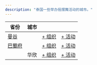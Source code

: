 ```yaml
---
description: "泰国一些举办摇摆舞活动的城市。"
---
```


| 省份 | 城市 | | |
| --- | --- | --- | --- |
| [曼谷](by_city.md#bangkok) | | [+ 组织](https://github.com/swingdance/orgs/issues/new?assignees=&labels=add+org&projects=&template=02-add_entity.yml&title=%5Bth_TH%5D%20Add%20Org%3A%20%3CName%3E&region=th_TH&province=Bangkok&city=Bangkok) | [+ 活动](https://github.com/swingdance/events/issues/new?assignees=&labels=add+event&projects=&template=02-add_entity.yml&title=%5B2024%2Fth_TH%5D%20Add%20Event%3A%20%3CName%3E&region=th_TH&province=Bangkok&city=Bangkok&org_id=&date_starts=2024-&date_ends=2024-) |
| [巴蜀府](by_city.md#prachuap-khiri-khan) | | [+ 组织](https://github.com/swingdance/orgs/issues/new?assignees=&labels=add+org&projects=&template=02-add_entity.yml&title=%5Bth_TH%5D%20Add%20Org%3A%20%3CName%3E&region=th_TH&province=Prachuap%20Khiri%20Khan&city=) | [+ 活动](https://github.com/swingdance/events/issues/new?assignees=&labels=add+event&projects=&template=02-add_entity.yml&title=%5B2024%2Fth_TH%5D%20Add%20Event%3A%20%3CName%3E&region=th_TH&province=Prachuap%20Khiri%20Khan&city=&org_id=&date_starts=2024-&date_ends=2024-) |
| | 华欣 | [+ 组织](https://github.com/swingdance/orgs/issues/new?assignees=&labels=add+org&projects=&template=02-add_entity.yml&title=%5Bth_TH%5D%20Add%20Org%3A%20%3CName%3E&region=th_TH&province=Prachuap%20Khiri%20Khan&city=Hua%20Hin) | [+ 活动](https://github.com/swingdance/events/issues/new?assignees=&labels=add+event&projects=&template=02-add_entity.yml&title=%5B2024%2Fth_TH%5D%20Add%20Event%3A%20%3CName%3E&region=th_TH&province=Prachuap%20Khiri%20Khan&city=Hua%20Hin&org_id=&date_starts=2024-&date_ends=2024-) |
